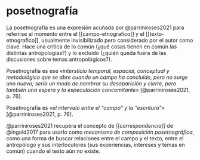# posetnografía
La posetnografía es una expresión acuñada por @parriniroses2021 para referirse al momento entre el [[campo-etnografico]] y el [[texto-etnografico]], usualmente invisibilizado pero considerado por el autor como clave. Hace una crítica de lo común (¿qué cosas tienen en común las distintas antropologías?) y lo excluido (¿quién queda fuera de las discusiones sobre temas antropológicos?).

Posetnografía es ese *«intersticio temporal, espacial, conceptual y metodológico que se abre cuando un campo ha concluido, pero no surge uno nuevo; sería un modo de nombrar su desaparición y cierre, pero también una espera y la especulación concomitante»* [@parriniroses2021, p. 76].

Posetnografía es *«el intervalo entre el "campo" y la "escritura"»* [@parriniroses2021, p. 76].

@parriniroses2021 recupera el concepto de *[[correspondencia]]* de @ingold2017 para usarlo como *mecanismo de composición posetnográfica*, como una forma de buscar relaciones entre el campo y el texto, entre el antropólogo y sus interlocutores (sus experiencias, intereses y temas en común) cuando el texto aún no existe.
